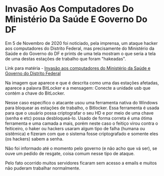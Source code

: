 # Invasão Aos Computadores Do Ministério Da Saúde E Governo Do DF

Em 5 de Novembro de 2020 foi noticiado, pela imprensa, um ataque hacker aos computadores do Distrito Federal, mas precisamente do Ministério da Saúde e do Governo do DF e prints de uma tela mostram o que seria a tela de uma destas estações de trabalho que foram "hakeadas".

Link para matéria - [Invasão aos computadores do Ministério da Saúde e Governo do Distrito Federal](https://noticias.uol.com.br/politica/ultimas-noticias/2020/11/05/apos-stj-hackers-paralisam-sistemas-do-ministerio-da-saude-e-governo-do-df.htm)

Na imagem que aparece e que é descrita como uma das estações afetadas, aparece a palavra BitLocker e a mensagem: Conecte a unidade usb que contém a chave do BitLocker.

Nesse caso específico o atacante usou uma ferramenta nativa do Windows para bloquear as estações de trabalho, o Bitlocker. Essa ferramenta é usada para que o usuário possa criptografar o seu HD e por meio de uma chave \(senha e etc\) possa desbloqueá-lo. Usado de forma correta é uma ótima ferramenta e uma camada a mais, porém neste caso o feitiço virou contra o feiticeiro, o haker ou hackers usaram algum tipo de falha \(humana ou sistêmica\) e fizeram com que o sistema fosse criptografado e somente eles \(os hackers\) sabem a senha.

Não foi informado até o momento pelo governo \(e não acho que vá ser\), se ouve um pedido de resgate, coisa comum nesse tipo de ataque.

Pelo fato ocorrido muitos servidores ficaram sem acesso a emails e muitos não puderam trabalhar normalmente.

